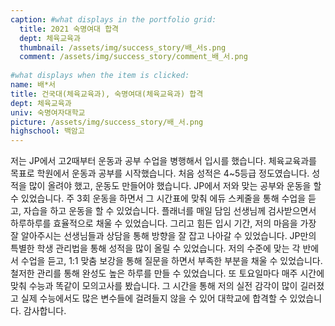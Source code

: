 ```yaml
---
caption: #what displays in the portfolio grid:
  title: 2021 숙명여대 합격
  dept: 체육교육과
  thumbnail: /assets/img/success_story/배_서s.png
  comment: /assets/img/success_story/comment_배_서.png
  
#what displays when the item is clicked:
name: 배*서
title: 건국대(체육교육과), 숙명여대(체육교육과) 합격
dept: 체육교육과
univ: 숙명여자대학교
picture: /assets/img/success_story/배_서.png
highschool: 백암고
--- 
```


저는 JP에서 고2때부터 운동과 공부 수업을 병행해서 입시를 했습니다. 
체육교육과를 목표로 학원에서 운동과 공부를 시작했습니다. 처음 성적은 4~5등급 정도였습니다. 
성적을 많이 올려야 했고, 운동도 만들어야 했습니다. JP에서 저와 맞는 공부와 운동을 할 수 있었습니다.
주 3회 운동을 하면서 그 시간표에 맞춰 에듀 스케줄을 통해 수업을 듣고, 자습을 하고 운동을 할 수 있었습니다. 플래너를 매일 담임 선생님께 검사받으면서 하루하루를 효율적으로 채울 수 있었습니다.
그리고 힘든 입시 기간, 저의 마음을 가장 잘 알아주시는 선생님들과 상담을 통해 방향을 잘 잡고 나아갈 수 있었습니다. 
JP만의 특별한 학생 관리법을 통해 성적을 많이 올릴 수 있었습니다. 
저의 수준에 맞는 각 반에서 수업을 듣고, 1:1 맞춤 보강을 통해 질문을 하면서 부족한 부분을 채울 수 있었습니다. 철저한 관리를 통해 완성도 높은 하루를 만들 수 있었습니다. 
또 토요일마다 매주 시간에 맞춰 수능과 똑같이 모의고사를 봤습니다. 그 시간을 통해 저의 실전 감각이 많이 길러졌고 실제 수능에서도 많은 변수들에 걸려들지 않을 수 있어 대학교에 합격할 수 있었습니다. 감사합니다.